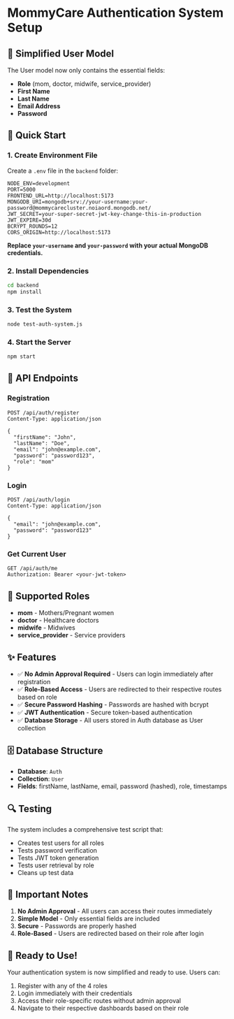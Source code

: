 # MommyCare Authentication System Setup

## 🎯 Simplified User Model

The User model now only contains the essential fields:
- **Role** (mom, doctor, midwife, service_provider)
- **First Name**
- **Last Name** 
- **Email Address**
- **Password**

## 🚀 Quick Start

### 1. Create Environment File
Create a `.env` file in the `backend` folder:

```env
NODE_ENV=development
PORT=5000
FRONTEND_URL=http://localhost:5173
MONGODB_URI=mongodb+srv://your-username:your-password@mommycarecluster.noiaord.mongodb.net/
JWT_SECRET=your-super-secret-jwt-key-change-this-in-production
JWT_EXPIRE=30d
BCRYPT_ROUNDS=12
CORS_ORIGIN=http://localhost:5173
```

**Replace `your-username` and `your-password` with your actual MongoDB credentials.**

### 2. Install Dependencies
```bash
cd backend
npm install
```

### 3. Test the System
```bash
node test-auth-system.js
```

### 4. Start the Server
```bash
npm start
```

## 🔐 API Endpoints

### Registration
```http
POST /api/auth/register
Content-Type: application/json

{
  "firstName": "John",
  "lastName": "Doe",
  "email": "john@example.com",
  "password": "password123",
  "role": "mom"
}
```

### Login
```http
POST /api/auth/login
Content-Type: application/json

{
  "email": "john@example.com",
  "password": "password123"
}
```

### Get Current User
```http
GET /api/auth/me
Authorization: Bearer <your-jwt-token>
```

## 👥 Supported Roles

- **mom** - Mothers/Pregnant women
- **doctor** - Healthcare doctors
- **midwife** - Midwives
- **service_provider** - Service providers

## ✨ Features

- ✅ **No Admin Approval Required** - Users can login immediately after registration
- ✅ **Role-Based Access** - Users are redirected to their respective routes based on role
- ✅ **Secure Password Hashing** - Passwords are hashed with bcrypt
- ✅ **JWT Authentication** - Secure token-based authentication
- ✅ **Database Storage** - All users stored in Auth database as User collection

## 🗄️ Database Structure

- **Database**: `Auth`
- **Collection**: `User`
- **Fields**: firstName, lastName, email, password (hashed), role, timestamps

## 🔍 Testing

The system includes a comprehensive test script that:
- Creates test users for all roles
- Tests password verification
- Tests JWT token generation
- Tests user retrieval by role
- Cleans up test data

## 🚨 Important Notes

1. **No Admin Approval** - All users can access their routes immediately
2. **Simple Model** - Only essential fields are included
3. **Secure** - Passwords are properly hashed
4. **Role-Based** - Users are redirected based on their role after login

## 🎉 Ready to Use!

Your authentication system is now simplified and ready to use. Users can:
1. Register with any of the 4 roles
2. Login immediately with their credentials
3. Access their role-specific routes without admin approval
4. Navigate to their respective dashboards based on their role
